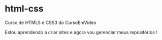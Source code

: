 # html-css
 Curso de HTML5 e CSS3 do CursoEmVideo

 Estou aprendendo a criar sites e agora vou gerenciar meus repositórios !
